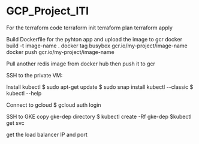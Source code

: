 # GCP_Project_ITI

For the terraform code
terraform init
terraform plan
terraform apply

Build Dockerfile for the pyhton app and upload the image to gcr
docker build -t image-name .
docker tag busybox gcr.io/my-project/image-name
docker push gcr.io/my-project/image-name

Pull another redis image from docker hub then push it to gcr

SSH to the private VM:

Install kubectl
$ sudo apt-get update
$ sudo snap install kubectl --classic
$ kubectl --help

Connect to gcloud
$ gcloud auth login

SSH to GKE
copy gke-dep directory
$ kubectl create -Rf gke-dep
$kubectl get svc

get the load balancer IP and port 

